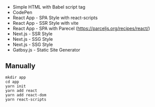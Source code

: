 

## 
- Simple HTML with Babel script tag 
- CodePen 
- React App - SPA Style with react-scripts
- React App - SSR Style with vite 
- React App - SPA with Parecel (https://parceljs.org/recipes/react/)
- Next.js - SSR Style
- Next.js - SSG Style
- Next.js - SSG Style
- Gatbsy.js - Static Site Generator


## Manually 
```
mkdir app
cd app
yarn init 
yarn add react
yarn add react-dom
yarn react-scripts 
```
